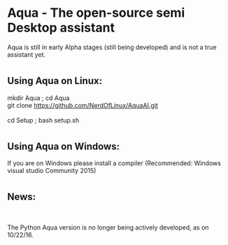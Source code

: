 # <h1> Aqua - The open-source semi Desktop assistant </h1>
   Aqua is still in early Alpha stages (still being developed) and is not a true assistant yet.


# <h2> Using Aqua on Linux: </h2> 
   mkdir Aqua ; cd Aqua <br>
   git clone https://github.com/NerdOfLinux/AquaAI.git<br>  
   cd Setup ; bash setup.sh
   
   
# <h2> Using Aqua on Windows: </h2>
   If you are on Windows please install a compiler (Recommended: Windows visual studio Community 2015)
 
 
# <h2> News: </h2> <br>
   The Python Aqua version is no longer being actively developed, as on 10/22/16.
